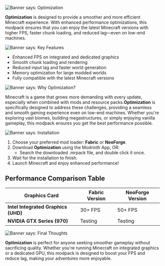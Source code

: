 ![Banner says: Optimization](https://cdn.modrinth.com/data/cached_images/45a192813be158c93a6084536c743ce9842a7e93_0.webp)

**Optimization** is designed to provide a smoother and more efficient Minecraft experience. With enhanced performance optimizations, this modpack ensures that you can enjoy the latest Minecraft versions with higher FPS, faster chunk loading, and reduced lag—even on low-end machines.

![Banner says: Key Features](https://cdn.modrinth.com/data/cached_images/505f1e1c267038f3a8903535a699d5df0c8bbaeb_0.webp)

- Enhanced FPS on integrated and dedicated graphics  
- Smooth chunk loading and rendering  
- Reduced input lag and faster world generation  
- Memory optimization for large modded worlds  
- Fully compatible with the latest Minecraft versions
  
![Banner says: Why Optimization?](https://cdn.modrinth.com/data/cached_images/2b36bbd63d5fb91f770e5d548157a3396a94371f_0.webp)

Minecraft is a game that grows more demanding with every update, especially when combined with mods and resource packs.**Optimization** is specifically designed to address these challenges, providing a seamless and smooth gaming experience even on low-end machines. Whether you're exploring vast biomes, building megastructures, or simply enjoying vanilla gameplay, this modpack ensures you get the best performance possible.

![Banner says: Installation](https://cdn.modrinth.com/data/cached_images/5028e8ab650d17bcb8528127fd608e1f0348c4ff_0.webp)

1. Choose your preferred mod loader: **Fabric** or **NeoForge**.  
2. Download **Optimization** using the Modrinth App, OR:
    - Search the downloaded .mrpack file, and double click it once.
3. Wait for the installation to finish.
4. Launch Minecraft and enjoy enhanced performance!  

## **Performance Comparison Table**  

| Graphics Card       | Fabric Version | NeoForge Version |
|----------------------|----------------|------------------|
| **Intel Integrated Graphics (UHD)** | 30+ FPS         | 50+ FPS          |
| **NVIDIA GTX Series (970)**        | Testing         | Testing          |

![Banner says: Final Thoughts](https://cdn.modrinth.com/data/cached_images/aa91cb3a1fc8489847ed7091c4ea5aa321521d85_0.webp)
   
**Optimization** is perfect for anyone seeking smoother gameplay without sacrificing quality. Whether you're running Minecraft on integrated graphics or a dedicated GPU, this modpack is designed to boost your FPS and reduce lag, making your adventures more enjoyable.  
